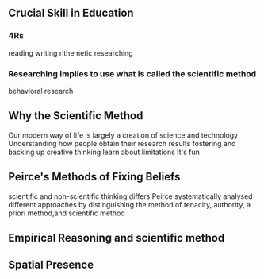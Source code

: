 ## Crucial Skill in Education
### 4Rs
reading
writing
rithemetic
researching
### Researching implies to use what is called the scientific method
behavioral research
## Why the Scientific Method
Our modern way of life is largely a creation of science and technology
Understanding how people obtain their research results
fostering and backing up creative thinking
learn about limitations
It's fun
## Peirce's Methods of Fixing Beliefs
scientific and non-scientific thinking differs
Peirce systematically analysed different approaches by distinguishing the method of tenacity, authority, a priori method,and scientific method
## Empirical Reasoning and scientific method
## Spatial Presence
